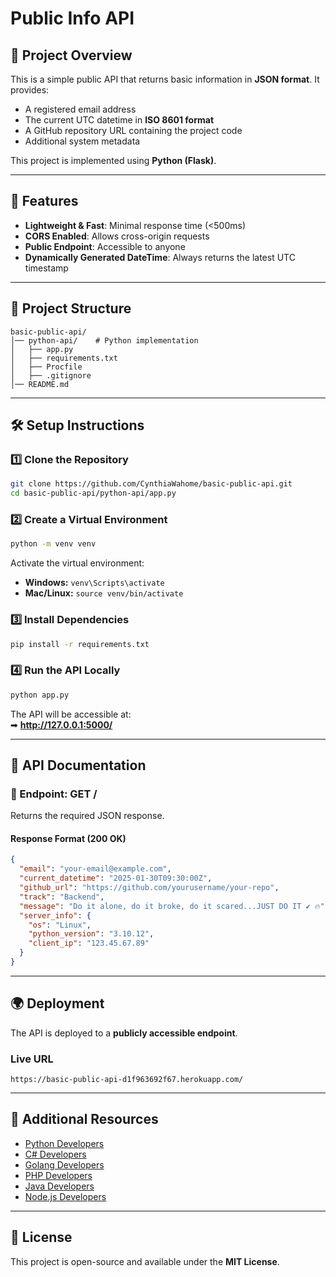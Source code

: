 # Public Info API

## 📌 Project Overview
This is a simple public API that returns basic information in **JSON format**. It provides:
- A registered email address
- The current UTC datetime in **ISO 8601 format**
- A GitHub repository URL containing the project code
- Additional system metadata

This project is implemented using **Python (Flask)**.

---

## 🚀 Features
- **Lightweight & Fast**: Minimal response time (<500ms)
- **CORS Enabled**: Allows cross-origin requests
- **Public Endpoint**: Accessible to anyone
- **Dynamically Generated DateTime**: Always returns the latest UTC timestamp

---

## 📂 Project Structure
```
basic-public-api/
│── python-api/    # Python implementation
│   ├── app.py
│   ├── requirements.txt
│   ├── Procfile
│   ├── .gitignore
│── README.md
```

---

## 🛠️ Setup Instructions

### **1️⃣ Clone the Repository**
```sh
git clone https://github.com/CynthiaWahome/basic-public-api.git
cd basic-public-api/python-api/app.py
```

### **2️⃣ Create a Virtual Environment**
```sh
python -m venv venv
```
Activate the virtual environment:
- **Windows:** `venv\Scripts\activate`
- **Mac/Linux:** `source venv/bin/activate`

### **3️⃣ Install Dependencies**
```sh
pip install -r requirements.txt
```

### **4️⃣ Run the API Locally**
```sh
python app.py
```
The API will be accessible at:  
➡ **http://127.0.0.1:5000/**

---

## 📡 API Documentation
### **🔹 Endpoint: GET /**
Returns the required JSON response.

#### **Response Format (200 OK)**
```json
{
  "email": "your-email@example.com",
  "current_datetime": "2025-01-30T09:30:00Z",
  "github_url": "https://github.com/yourusername/your-repo",
  "track": "Backend",
  "message": "Do it alone, do it broke, do it scared...JUST DO IT ✔ 🔥",
  "server_info": {
    "os": "Linux",
    "python_version": "3.10.12",
    "client_ip": "123.45.67.89"
  }
}

```

---

## 🌍 Deployment
The API is deployed to a **publicly accessible endpoint**.

### **Live URL**
```
https://basic-public-api-d1f963692f67.herokuapp.com/
```

---

## 🔗 Additional Resources
- [Python Developers](https://hng.tech/hire/python-developers)
- [C# Developers](https://hng.tech/hire/csharp-developers)
- [Golang Developers](https://hng.tech/hire/golang-developers)
- [PHP Developers](https://hng.tech/hire/php-developers)
- [Java Developers](https://hng.tech/hire/java-developers)
- [Node.js Developers](https://hng.tech/hire/nodejs-developers)

---

## 📜 License
This project is open-source and available under the **MIT License**.

